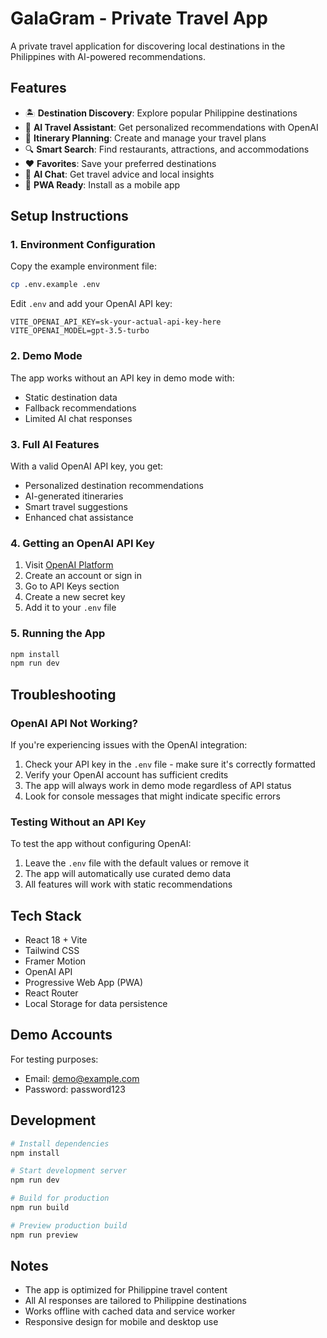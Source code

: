 # GalaGram - Private Travel App

A private travel application for discovering local destinations in the Philippines with AI-powered recommendations.

## Features

- 🏝️ **Destination Discovery**: Explore popular Philippine destinations
- 🤖 **AI Travel Assistant**: Get personalized recommendations with OpenAI
- 📅 **Itinerary Planning**: Create and manage your travel plans
- 🔍 **Smart Search**: Find restaurants, attractions, and accommodations
- ❤️ **Favorites**: Save your preferred destinations
- 💬 **AI Chat**: Get travel advice and local insights
- 📱 **PWA Ready**: Install as a mobile app

## Setup Instructions

### 1. Environment Configuration

Copy the example environment file:
```bash
cp .env.example .env
```

Edit `.env` and add your OpenAI API key:
```
VITE_OPENAI_API_KEY=sk-your-actual-api-key-here
VITE_OPENAI_MODEL=gpt-3.5-turbo
```

### 2. Demo Mode

The app works without an API key in demo mode with:
- Static destination data
- Fallback recommendations
- Limited AI chat responses

### 3. Full AI Features

With a valid OpenAI API key, you get:
- Personalized destination recommendations
- AI-generated itineraries
- Smart travel suggestions
- Enhanced chat assistance

### 4. Getting an OpenAI API Key

1. Visit [OpenAI Platform](https://platform.openai.com/)
2. Create an account or sign in
3. Go to API Keys section
4. Create a new secret key
5. Add it to your `.env` file

### 5. Running the App

```bash
npm install
npm run dev
```

## Troubleshooting

### OpenAI API Not Working?

If you're experiencing issues with the OpenAI integration:

1. Check your API key in the `.env` file - make sure it's correctly formatted
2. Verify your OpenAI account has sufficient credits
3. The app will always work in demo mode regardless of API status
4. Look for console messages that might indicate specific errors

### Testing Without an API Key

To test the app without configuring OpenAI:
1. Leave the `.env` file with the default values or remove it
2. The app will automatically use curated demo data
3. All features will work with static recommendations

## Tech Stack

- React 18 + Vite
- Tailwind CSS
- Framer Motion
- OpenAI API
- Progressive Web App (PWA)
- React Router
- Local Storage for data persistence

## Demo Accounts

For testing purposes:
- Email: demo@example.com
- Password: password123

## Development

```bash
# Install dependencies
npm install

# Start development server
npm run dev

# Build for production
npm run build

# Preview production build
npm run preview
```

## Notes

- The app is optimized for Philippine travel content
- All AI responses are tailored to Philippine destinations
- Works offline with cached data and service worker
- Responsive design for mobile and desktop use